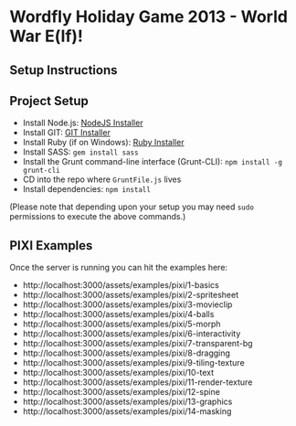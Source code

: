 Wordfly Holiday Game 2013 - World War E(lf)!
============================================

Setup Instructions
------------------

Project Setup
-------------
- Install Node.js:  [NodeJS Installer](http://nodejs.org/)
- Install GIT: [GIT Installer](http://git-scm.com/downloads)
- Install Ruby (if on Windows): [Ruby Installer](http://rubyinstaller.org/)
- Install SASS: `gem install sass`
- Install the Grunt command-line interface (Grunt-CLI):  `npm install -g grunt-cli`
- CD into the repo where `GruntFile.js` lives
- Install dependencies: `npm install`


(Please note that depending upon your setup you may need `sudo` permissions to execute the above commands.)


PIXI Examples
-------------
Once the server is running you can hit the examples here:

- http://localhost:3000/assets/examples/pixi/1-basics
- http://localhost:3000/assets/examples/pixi/2-spritesheet
- http://localhost:3000/assets/examples/pixi/3-movieclip
- http://localhost:3000/assets/examples/pixi/4-balls
- http://localhost:3000/assets/examples/pixi/5-morph
- http://localhost:3000/assets/examples/pixi/6-interactivity
- http://localhost:3000/assets/examples/pixi/7-transparent-bg
- http://localhost:3000/assets/examples/pixi/8-dragging
- http://localhost:3000/assets/examples/pixi/9-tiling-texture
- http://localhost:3000/assets/examples/pixi/10-text
- http://localhost:3000/assets/examples/pixi/11-render-texture
- http://localhost:3000/assets/examples/pixi/12-spine
- http://localhost:3000/assets/examples/pixi/13-graphics
- http://localhost:3000/assets/examples/pixi/14-masking
